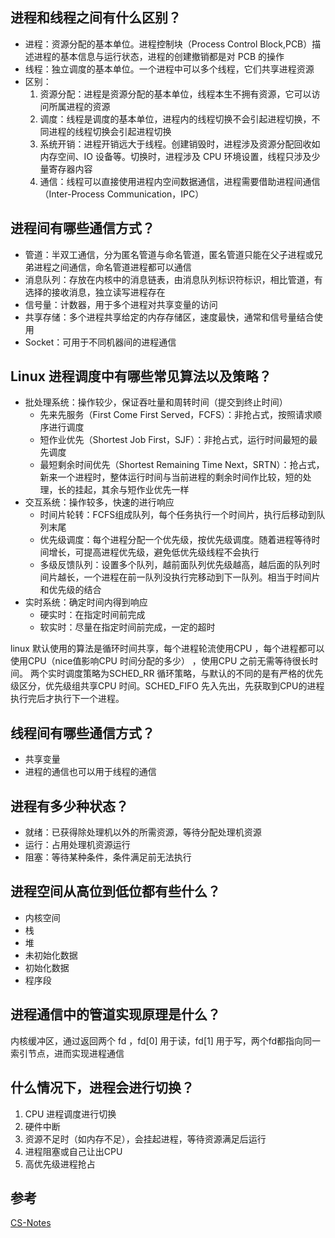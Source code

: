 ## 进程和线程之间有什么区别？
- 进程：资源分配的基本单位。进程控制块（Process Control Block,PCB）描述进程的基本信息与运行状态，进程的创建撤销都是对 PCB 的操作
- 线程：独立调度的基本单位。一个进程中可以多个线程，它们共享进程资源
- 区别：
  1. 资源分配：进程是资源分配的基本单位，线程本生不拥有资源，它可以访问所属进程的资源
  2. 调度：线程是调度的基本单位，进程内的线程切换不会引起进程切换，不同进程的线程切换会引起进程切换
  3. 系统开销：进程开销远大于线程。创建销毁时，进程涉及资源分配回收如内存空间、IO 设备等。切换时，进程涉及 CPU 环境设置，线程只涉及少量寄存器内容
  4. 通信：线程可以直接使用进程内空间数据通信，进程需要借助进程间通信（Inter-Process Communication，IPC）
## 进程间有哪些通信方式？
- 管道：半双工通信，分为匿名管道与命名管道，匿名管道只能在父子进程或兄弟进程之间通信，命名管道进程都可以通信
- 消息队列：存放在内核中的消息链表，由消息队列标识符标识，相比管道，有选择的接收消息，独立读写进程存在
- 信号量：计数器，用于多个进程对共享变量的访问
- 共享存储：多个进程共享给定的内存存储区，速度最快，通常和信号量结合使用
- Socket：可用于不同机器间的进程通信
## Linux 进程调度中有哪些常见算法以及策略？
- 批处理系统：操作较少，保证吞吐量和周转时间（提交到终止时间）
  - 先来先服务（First Come First Served，FCFS）：非抢占式，按照请求顺序进行调度
  - 短作业优先（Shortest Job First，SJF）：非抢占式，运行时间最短的最先调度
  - 最短剩余时间优先（Shortest Remaining Time Next，SRTN）：抢占式，新来一个进程时，整体运行时间与当前进程的剩余时间作比较，短的处理，长的挂起，其余与短作业优先一样
- 交互系统：操作较多，快速的进行响应
  - 时间片轮转：FCFS组成队列，每个任务执行一个时间片，执行后移动到队列末尾
  - 优先级调度：每个进程分配一个优先级，按优先级调度。随着进程等待时间增长，可提高进程优先级，避免低优先级线程不会执行
  - 多级反馈队列：设置多个队列，越前面队列优先级越高，越后面的队列时间片越长，一个进程在前一队列没执行完移动到下一队列。相当于时间片和优先级的结合
- 实时系统：确定时间内得到响应
  - 硬实时：在指定时间前完成
  - 软实时：尽量在指定时间前完成，一定的超时

linux 默认使用的算法是循环时间共享，每个进程轮流使用CPU ，每个进程都可以使用CPU（nice值影响CPU 时间分配的多少） ，使用CPU 之前无需等待很长时间。
两个实时调度策略为SCHED_RR 循环策略，与默认的不同的是有严格的优先级区分，优先级组共享CPU 时间。SCHED_FIFO 先入先出，先获取到CPU的进程执行完后才执行下一个进程。
## 线程间有哪些通信方式？
- 共享变量
- 进程的通信也可以用于线程的通信

## 进程有多少种状态？
- 就绪：已获得除处理机以外的所需资源，等待分配处理机资源
- 运行：占用处理机资源运行
- 阻塞：等待某种条件，条件满足前无法执行

## 进程空间从高位到低位都有些什么？
- 内核空间
- 栈
- 堆
- 未初始化数据
- 初始化数据
- 程序段
## 进程通信中的管道实现原理是什么？
内核缓冲区，通过返回两个 fd ，fd[0] 用于读，fd[1] 用于写，两个fd都指向同一索引节点，进而实现进程通信

## 什么情况下，进程会进行切换？
1. CPU 进程调度进行切换
2. 硬件中断
3. 资源不足时（如内存不足），会挂起进程，等待资源满足后运行
4. 进程阻塞或自己让出CPU
5. 高优先级进程抢占

## 参考
[CS-Notes](https://github.com/CyC2018/CS-Notes)


